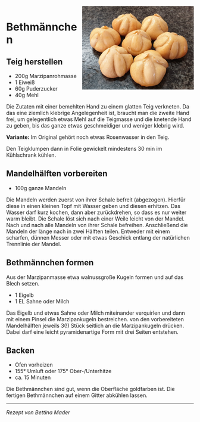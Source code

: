 <img src="/Bilder/Bethmaennchen.jpg" width="300" align="right">

# Bethmännchen

## Teig herstellen

* 200g Marzipanrohmasse
* 1 Eiweiß
* 60g Puderzucker
* 40g Mehl

Die Zutaten mit einer bemehlten Hand zu einem glatten Teig verkneten. Da das eine ziemlich klebrige Angelegenheit ist, braucht man die zweite Hand frei, um gelegentlich etwas Mehl auf die Teigmasse und die knetende Hand zu geben, bis das ganze etwas geschmeidiger und weniger klebrig wird.

**Variante:** Im Original gehört noch etwas Rosenwasser in den Teig. 

Den Teigklumpen dann in Folie gewickelt mindestens 30 min im Kühlschrank kühlen.

## Mandelhälften vorbereiten

* 100g ganze Mandeln

Die Mandeln werden zuerst von ihrer Schale befreit (abgezogen). Hierfür diese in einen kleinen Topf mit Wasser geben und diesen erhitzen. Das Wasser darf kurz kochen, dann aber zurückdrehen, so dass es nur weiter warm bleibt. Die Schale löst sich nach einer Weile leicht von der Mandel. Nach und nach alle Mandeln von ihrer Schale befreihen.
Anschließend die Mandeln der länge nach in zwei Hälften teilen. Entweder mit einem scharfen, dünnen Messer oder mit etwas Geschick entlang der natürlichen Trennlinie der Mandel.

## Bethmännchen formen

Aus der Marzipanmasse etwa walnussgroße Kugeln formen und auf das Blech setzen.

* 1 Eigelb
* 1 EL Sahne oder Milch

Das Eigelb und etwas Sahne oder Milch miteinander verquirlen und dann mit einem Pinsel die Marzipankugeln bestreichen. von den vorbereiteten Mandelhälften jeweils 3(!) Stück seitlich an die Marzipankugeln drücken. Dabei darf eine leicht pyramidenartige Form mit drei Seiten entstehen.

## Backen

* Ofen vorheizen
* 155° Umluft oder 175° Ober-/Unterhitze
* ca. 15 Minuten

Die Bethmännchen sind gut, wenn die Oberfläche goldfarben ist. Die fertigen Bethmännchen auf einem Gitter abkühlen lassen.

***

_Rezept von Bettina Mader_
